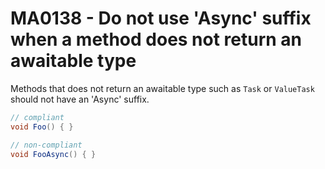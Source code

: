 # MA0138 - Do not use 'Async' suffix when a method does not return an awaitable type

Methods that does not return an awaitable type such as `Task` or `ValueTask` should not have an 'Async' suffix.

````c#
// compliant
void Foo() { }

// non-compliant
void FooAsync() { }
````
